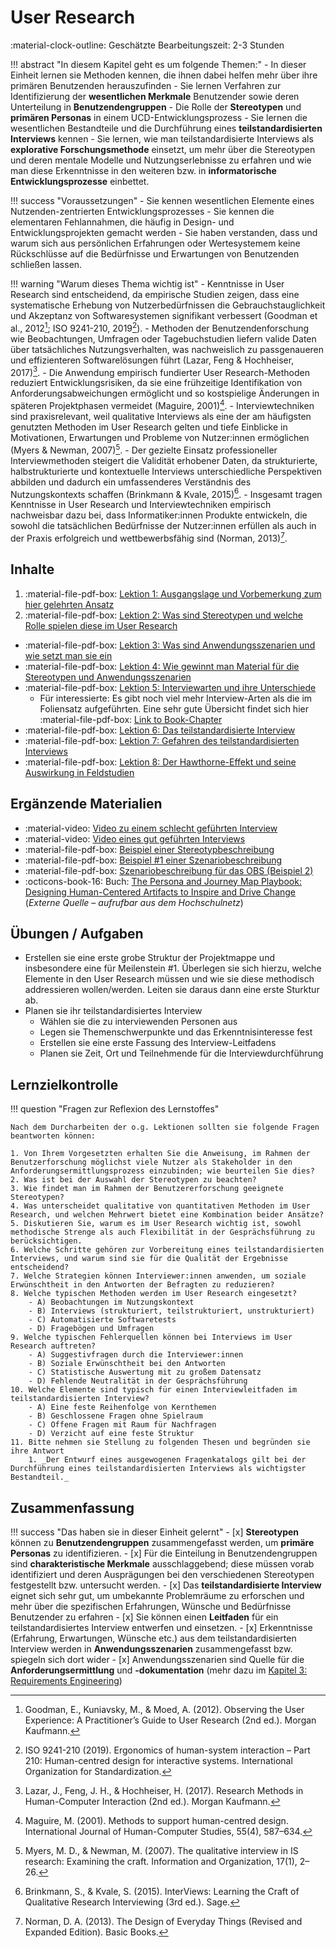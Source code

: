 # User Research

:material-clock-outline: Geschätzte Bearbeitungszeit: 2-3 Stunden  


!!! abstract "In diesem Kapitel geht es um folgende Themen:"
    - In dieser Einheit lernen sie Methoden kennen, die ihnen dabei helfen mehr über ihre primären Benutzenden herauszufinden
    - Sie lernen Verfahren zur Identifizierung der **wesentlichen Merkmale** Benutzender sowie deren Unterteilung in **Benutzendengruppen**
    - Die Rolle der **Stereotypen** und **primären Personas** in einem UCD-Entwicklungsprozess
    - Sie lernen die wesentlichen Bestandteile und die Durchführung eines **teilstandardisierten Interviews** kennen
    - Sie lernen, wie man teilstandardisierte Interviews als **explorative Forschungsmethode** einsetzt, um mehr über die Stereotypen und deren mentale Modelle und Nutzungserlebnisse zu erfahren und wie man diese Erkenntnisse in den weiteren bzw. in **informatorische Entwicklungsprozesse** einbettet.

!!! success "Voraussetzungen"
    - Sie kennen wesentlichen Elemente eines Nutzenden-zentrierten Entwicklungsprozesses
    - Sie kennen die elementaren Fehlannahmen, die häufig in Design- und Entwicklungsprojekten gemacht werden
    - Sie haben verstanden, dass und warum sich aus persönlichen Erfahrungen oder Wertesystemem keine Rückschlüsse auf die Bedürfnisse und Erwartungen von Benutzenden schließen lassen.

!!! warning "Warum dieses Thema wichtig ist"
    - Kenntnisse in User Research sind entscheidend, da empirische Studien zeigen, dass eine systematische Erhebung von Nutzerbedürfnissen die Gebrauchstauglichkeit und Akzeptanz von Softwaresystemen signifikant verbessert (Goodman et al., 2012[^2]; ISO 9241-210, 2019[^3]).
    - Methoden der Benutzendenforschung wie Beobachtungen, Umfragen oder Tagebuchstudien liefern valide Daten über tatsächliches Nutzungsverhalten, was nachweislich zu passgenaueren und effizienteren Softwarelösungen führt (Lazar, Feng & Hochheiser, 2017)[^4].
    - Die Anwendung empirisch fundierter User Research-Methoden reduziert Entwicklungsrisiken, da sie eine frühzeitige Identifikation von Anforderungsabweichungen ermöglicht und so kostspielige Änderungen in späteren Projektphasen vermeidet (Maguire, 2001)[^5].
    - Interviewtechniken sind praxisrelevant, weil qualitative Interviews als eine der am häufigsten genutzten Methoden im User Research gelten und tiefe Einblicke in Motivationen, Erwartungen und Probleme von Nutzer:innen ermöglichen (Myers & Newman, 2007)[^6].
    - Der gezielte Einsatz professioneller Interviewmethoden steigert die Validität erhobener Daten, da strukturierte, halbstrukturierte und kontextuelle Interviews unterschiedliche Perspektiven abbilden und dadurch ein umfassenderes Verständnis des Nutzungskontexts schaffen (Brinkmann & Kvale, 2015)[^1].
    - Insgesamt tragen Kenntnisse in User Research und Interviewtechniken empirisch nachweisbar dazu bei, dass Informatiker:innen Produkte entwickeln, die sowohl die tatsächlichen Bedürfnisse der Nutzer:innen erfüllen als auch in der Praxis erfolgreich und wettbewerbsfähig sind (Norman, 2013)[^7].
<!--
    !!! refs "Literaturverzeichnis"
        1. Brinkmann, S., & Kvale, S. (2015). InterViews: Learning the Craft of Qualitative Research Interviewing (3rd ed.). Sage.
        2. Goodman, E., Kuniavsky, M., & Moed, A. (2012). Observing the User Experience: A Practitioner’s Guide to User Research (2nd ed.). Morgan Kaufmann.
        3. ISO 9241-210 (2019). Ergonomics of human-system interaction – Part 210: Human-centred design for interactive systems. International Organization for Standardization.
        4. Lazar, J., Feng, J. H., & Hochheiser, H. (2017). Research Methods in Human-Computer Interaction (2nd ed.). Morgan Kaufmann.
        5. Maguire, M. (2001). Methods to support human-centred design. International Journal of Human-Computer Studies, 55(4), 587–634.
        6. Myers, M. D., & Newman, M. (2007). The qualitative interview in IS research: Examining the craft. Information and Organization, 17(1), 2–26.
        7. Norman, D. A. (2013). The Design of Everyday Things (Revised and Expanded Edition). Basic Books.
-->
[^1]: Brinkmann, S., & Kvale, S. (2015). InterViews: Learning the Craft of Qualitative Research Interviewing (3rd ed.). Sage.
[^2]: Goodman, E., Kuniavsky, M., & Moed, A. (2012). Observing the User Experience: A Practitioner’s Guide to User Research (2nd ed.). Morgan Kaufmann.
[^3]: ISO 9241-210 (2019). Ergonomics of human-system interaction – Part 210: Human-centred design for interactive systems. International Organization for Standardization.
[^4]: Lazar, J., Feng, J. H., & Hochheiser, H. (2017). Research Methods in Human-Computer Interaction (2nd ed.). Morgan Kaufmann.
[^5]: Maguire, M. (2001). Methods to support human-centred design. International Journal of Human-Computer Studies, 55(4), 587–634.
[^6]: Myers, M. D., & Newman, M. (2007). The qualitative interview in IS research: Examining the craft. Information and Organization, 17(1), 2–26.
[^7]: Norman, D. A. (2013). The Design of Everyday Things (Revised and Expanded Edition). Basic Books.


## Inhalte

1. :material-file-pdf-box: [Lektion 1: Ausgangslage und Vorbemerkung zum hier gelehrten Ansatz](https://code.fbi.h-da.de/zander/hci/material/-/raw/main/2_user_research/01_preface.pdf?ref_type=heads&inline=true)
2. :material-file-pdf-box: [Lektion 2: Was sind Stereotypen und welche Rolle spielen diese im User Research](https://code.fbi.h-da.de/zander/hci/material/-/raw/main/2_user_research/02_stereotypes.pdf?ref_type=heads&inline=true)
- :material-file-pdf-box: [Lektion 3: Was sind Anwendungsszenarien und wie setzt man sie ein](https://code.fbi.h-da.de/zander/hci/material/-/raw/main/2_user_research/03_scenarios.pdf?ref_type=heads&inline=false)
- :material-file-pdf-box: [Lektion 4: Wie gewinnt man Material für die Stereotypen und Anwendungsszenarien](https://code.fbi.h-da.de/zander/hci/material/-/raw/main/2_user_research/04_acquisition.pdf?ref_type=heads&inline=false)
- :material-file-pdf-box: [Lektion 5: Interviewarten und ihre Unterschiede](https://code.fbi.h-da.de/zander/hci/material/-/raw/main/2_user_research/05_iview_types.pdf?ref_type=heads&inline=false)
    - Für interessierte: Es gibt noch viel mehr Interview-Arten als die im Foliensatz aufgeführten. Eine sehr gute Übersicht findet sich hier :material-file-pdf-box: [Link to Book-Chapter]()
- :material-file-pdf-box: [Lektion 6: Das teilstandardisierte Interview](https://code.fbi.h-da.de/zander/hci/material/-/raw/main/2_user_research/06_iview.pdf?ref_type=heads&inline=false)
- :material-file-pdf-box: [Lektion 7: Gefahren des teilstandardisierten Interviews](https://code.fbi.h-da.de/zander/hci/material/-/raw/main/2_user_research/07_pitfalls.pdf?ref_type=heads&inline=false)
- :material-file-pdf-box: [Lektion 8: Der Hawthorne-Effekt und seine Auswirkung in Feldstudien](https://code.fbi.h-da.de/zander/hci/material/-/raw/main/2_user_research/08_hawthorne_effect.pdf?ref_type=heads&inline=false)



## Ergänzende Materialien
- :material-video: [Video zu einem schlecht geführten Interview](https://lernen.h-da.de/mod/resource/view.php?id=214390)
- :material-video: [Video eines gut geführten Interviews](https://lernen.h-da.de/mod/resource/view.php?id=214391)
- :material-file-pdf-box: [Beispiel einer Stereotypbeschreibung](https://lernen.h-da.de/mod/resource/view.php?id=215945)
- :material-file-pdf-box: [Beispiel #1 einer Szenariobeschreibung](https://lernen.h-da.de/mod/resource/view.php?id=215946)
- :material-file-pdf-box: [Szenariobeschreibung für das OBS (Beispiel 2)](https://lernen.h-da.de/mod/resource/view.php?id=215947)
- :octicons-book-16: Buch: [The Persona and Journey Map Playbook: Designing Human-Centered Artifacts to Inspire and Drive Change](https://link.springer.com/book/10.1007/979-8-8688-0893-7) (_Externe Quelle – aufrufbar aus dem Hochschulnetz_)

## Übungen / Aufgaben
- Erstellen sie eine erste grobe Struktur der Projektmappe und insbesondere eine für Meilenstein #1. Überlegen sie sich hierzu, welche Elemente in den User Research müssen und wie sie diese methodisch addressieren wollen/werden. Leiten sie daraus dann eine erste Sturktur ab.
- Planen sie ihr teilstandardisiertes Interview
    - Wählen sie die zu interviewenden Personen aus
    - Legen sie Themenschwerpunkte und das Erkenntnisinteresse fest
    - Erstellen sie eine erste Fassung des Interview-Leitfadens
    - Planen sie Zeit, Ort und Teilnehmende für die Interviewdurchführung



## Lernzielkontrolle

!!! question "Fragen zur Reflexion des Lernstoffes"

    Nach dem Durcharbeiten der o.g. Lektionen sollten sie folgende Fragen beantworten können:

    1. Von Ihrem Vorgesetzten erhalten Sie die Anweisung, im Rahmen der Benutzerforschung möglichst viele Nutzer als Stakeholder in den Anforderungsermittlungsprozess einzubinden; wie beurteilen Sie dies?
    2. Was ist bei der Auswahl der Stereotypen zu beachten?
    3. Wie findet man im Rahmen der Benutzererforschung geeignete Stereotypen?
    4. Was unterscheidet qualitative von quantitativen Methoden im User Research, und welchen Mehrwert bietet eine Kombination beider Ansätze?  
    5. Diskutieren Sie, warum es im User Research wichtig ist, sowohl methodische Strenge als auch Flexibilität in der Gesprächsführung zu berücksichtigen.  
    6. Welche Schritte gehören zur Vorbereitung eines teilstandardisierten Interviews, und warum sind sie für die Qualität der Ergebnisse entscheidend?
    7. Welche Strategien können Interviewer:innen anwenden, um soziale Erwünschtheit in den Antworten der Befragten zu reduzieren?  
    8. Welche typischen Methoden werden im User Research eingesetzt?  
        - A) Beobachtungen im Nutzungskontext  
        - B) Interviews (strukturiert, teilstrukturiert, unstrukturiert)  
        - C) Automatisierte Softwaretests  
        - D) Fragebögen und Umfragen  
    9. Welche typischen Fehlerquellen können bei Interviews im User Research auftreten?  
        - A) Suggestivfragen durch die Interviewer:innen  
        - B) Soziale Erwünschtheit bei den Antworten  
        - C) Statistische Auswertung mit zu großem Datensatz  
        - D) Fehlende Neutralität in der Gesprächsführung  
    10. Welche Elemente sind typisch für einen Interviewleitfaden im teilstandardisierten Interview?  
        - A) Eine feste Reihenfolge von Kernthemen  
        - B) Geschlossene Fragen ohne Spielraum  
        - C) Offene Fragen mit Raum für Nachfragen  
        - D) Verzicht auf eine feste Struktur  
    11. Bitte nehmen sie Stellung zu folgenden Thesen und begründen sie ihre Antwort
        1. _Der Entwurf eines ausgewogenen Fragenkatalogs gilt bei der Durchführung eines teilstandardisierten Interviews als wichtigster Bestandteil._


## Zusammenfassung

!!! success "Das haben sie in dieser Einheit gelernt"
    - [x] **Stereotypen** können zu **Benutzendengruppen** zusammengefasst werden, um **primäre Personas** zu identifizieren.
    - [x] Für die Einteilung in Benutzendengruppen sind **charakteristische Merkmale** ausschlaggebend; diese müssen vorab identifiziert und deren Ausprägungen bei den verschiedenen Stereotypen festgestellt bzw. untersucht werden. 
    - [x] Das **teilstandardisierte Interview** eignet sich sehr gut, um umbekannte Problemräume zu erforschen und mehr über die spezifischen Erfahrungen, Wünsche und Bedürfnisse Benutzender zu erfahren
    - [x] Sie können einen **Leitfaden** für ein teilstandardisiertes Interview entwerfen und einsetzen.
    - [x] Erkenntnisse (Erfahrung, Erwartungen, Wünsche etc.) aus dem teilstandardisierten Interview werden in **Anwendungsszenarien** zusammengefasst bzw. spiegeln sich dort wider
    - [x] Anwendungsszenarien sind Quelle für die **Anforderungsermittlung** und **-dokumentation** (mehr dazu im [Kapitel 3: Requirements Engineering](3_requirements_engineering.md))

<!--
Prompt:
Bitte erstelle mit eine Auflistung mit je einem Satz pro Punkt, warum es für Informatiker:innen wichtig ist, Kenntnisse zu user research, methoden der benutzendenforschung sowie zu interviewtechniken zu haben. Benutze für die Formulierung einen wissenschaftlichen, faktenstarken Stil und gebe auch vollständige Quellen an. Berücksichtige bitte auch einen hohen Praxisbezug.
-->